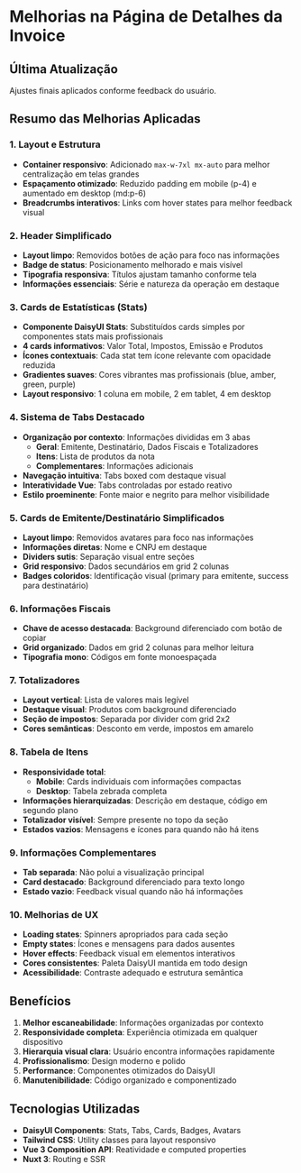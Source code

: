 # Melhorias na Página de Detalhes da Invoice

## Última Atualização
Ajustes finais aplicados conforme feedback do usuário.

## Resumo das Melhorias Aplicadas

### 1. Layout e Estrutura
- **Container responsivo**: Adicionado `max-w-7xl mx-auto` para melhor centralização em telas grandes
- **Espaçamento otimizado**: Reduzido padding em mobile (p-4) e aumentado em desktop (md:p-6)
- **Breadcrumbs interativos**: Links com hover states para melhor feedback visual

### 2. Header Simplificado
- **Layout limpo**: Removidos botões de ação para foco nas informações
- **Badge de status**: Posicionamento melhorado e mais visível
- **Tipografia responsiva**: Títulos ajustam tamanho conforme tela
- **Informações essenciais**: Série e natureza da operação em destaque

### 3. Cards de Estatísticas (Stats)
- **Componente DaisyUI Stats**: Substituídos cards simples por componentes stats mais profissionais
- **4 cards informativos**: Valor Total, Impostos, Emissão e Produtos
- **Ícones contextuais**: Cada stat tem ícone relevante com opacidade reduzida
- **Gradientes suaves**: Cores vibrantes mas profissionais (blue, amber, green, purple)
- **Layout responsivo**: 1 coluna em mobile, 2 em tablet, 4 em desktop

### 4. Sistema de Tabs Destacado
- **Organização por contexto**: Informações divididas em 3 abas
  - **Geral**: Emitente, Destinatário, Dados Fiscais e Totalizadores
  - **Itens**: Lista de produtos da nota
  - **Complementares**: Informações adicionais
- **Navegação intuitiva**: Tabs boxed com destaque visual
- **Interatividade Vue**: Tabs controladas por estado reativo
- **Estilo proeminente**: Fonte maior e negrito para melhor visibilidade

### 5. Cards de Emitente/Destinatário Simplificados
- **Layout limpo**: Removidos avatares para foco nas informações
- **Informações diretas**: Nome e CNPJ em destaque
- **Dividers sutis**: Separação visual entre seções
- **Grid responsivo**: Dados secundários em grid 2 colunas
- **Badges coloridos**: Identificação visual (primary para emitente, success para destinatário)

### 6. Informações Fiscais
- **Chave de acesso destacada**: Background diferenciado com botão de copiar
- **Grid organizado**: Dados em grid 2 colunas para melhor leitura
- **Tipografia mono**: Códigos em fonte monoespaçada

### 7. Totalizadores
- **Layout vertical**: Lista de valores mais legível
- **Destaque visual**: Produtos com background diferenciado
- **Seção de impostos**: Separada por divider com grid 2x2
- **Cores semânticas**: Desconto em verde, impostos em amarelo

### 8. Tabela de Itens
- **Responsividade total**:
  - **Mobile**: Cards individuais com informações compactas
  - **Desktop**: Tabela zebrada completa
- **Informações hierarquizadas**: Descrição em destaque, código em segundo plano
- **Totalizador visível**: Sempre presente no topo da seção
- **Estados vazios**: Mensagens e ícones para quando não há itens

### 9. Informações Complementares
- **Tab separada**: Não polui a visualização principal
- **Card destacado**: Background diferenciado para texto longo
- **Estado vazio**: Feedback visual quando não há informações

### 10. Melhorias de UX
- **Loading states**: Spinners apropriados para cada seção
- **Empty states**: Ícones e mensagens para dados ausentes
- **Hover effects**: Feedback visual em elementos interativos
- **Cores consistentes**: Paleta DaisyUI mantida em todo design
- **Acessibilidade**: Contraste adequado e estrutura semântica

## Benefícios

1. **Melhor escaneabilidade**: Informações organizadas por contexto
2. **Responsividade completa**: Experiência otimizada em qualquer dispositivo
3. **Hierarquia visual clara**: Usuário encontra informações rapidamente
4. **Profissionalismo**: Design moderno e polido
5. **Performance**: Componentes otimizados do DaisyUI
6. **Manutenibilidade**: Código organizado e componentizado

## Tecnologias Utilizadas

- **DaisyUI Components**: Stats, Tabs, Cards, Badges, Avatars
- **Tailwind CSS**: Utility classes para layout responsivo
- **Vue 3 Composition API**: Reatividade e computed properties
- **Nuxt 3**: Routing e SSR
